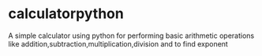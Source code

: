 # calculatorpython
A simple calculator using python for performing basic arithmetic operations like addition,subtraction,multiplication,division and to find exponent 
